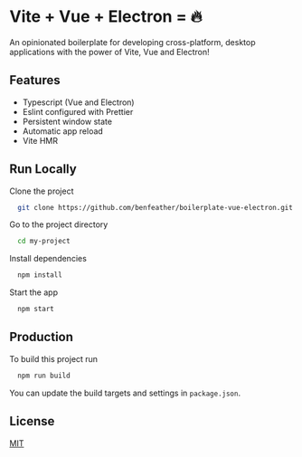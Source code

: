 # Vite + Vue + Electron = 🔥

An opinionated boilerplate for developing cross-platform, desktop applications with the power of Vite, Vue and Electron!

## Features

-   Typescript (Vue and Electron)
-   Eslint configured with Prettier
-   Persistent window state
-   Automatic app reload
-   Vite HMR

## Run Locally

Clone the project

```bash
  git clone https://github.com/benfeather/boilerplate-vue-electron.git my-project
```

Go to the project directory

```bash
  cd my-project
```

Install dependencies

```bash
  npm install
```

Start the app

```bash
  npm start
```

## Production

To build this project run

```bash
  npm run build
```

You can update the build targets and settings in `package.json`.

## License

[MIT](https://choosealicense.com/licenses/mit/)
